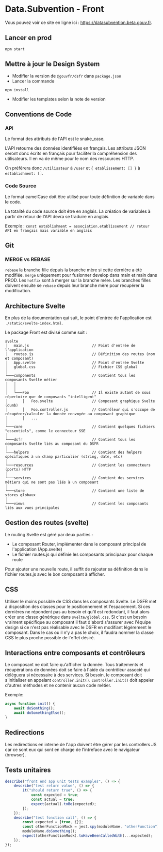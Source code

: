 # Data.Subvention - Front

Vous pouvez voir ce site en ligne ici : https://datasubvention.beta.gouv.fr.

## Lancer en prod

```
npm start
```

## Mettre à jour le Design System

-   Modifier la version de `@gouvfr/dsfr` dans `package.json`
-   Lancer la commande

```
npm install
```

-   Modifier les templates selon la note de version

## Conventions de Code

### API

Le format des attributs de l'API est le snake_case.

L'API retourne des données identifiées en français. Les attributs JSON seront donc écrits en français pour faciliter la compréhension des utilisateurs. Il en va de même pour le nom des ressources HTTP.

On préférera donc `/utilisateur` à `/user` et `{ etablissement: [] }` à `establishment: []`.

### Code Source

Le format camelCase doit être utilisé pour toute définition de variable dans le code.

La totalité du code source doit être en anglais. La création de variables à partir de retour de l'API devra se traduire en anglais.

Exemple : `const establishment = association.etablissement // retour API en français mais variable en anglais`

## Git

### MERGE vs REBASE

`rebase` la branche fille depuis la branche mère si cette dernière a été modifiée.
`merge` uniquement pour fusionner develop dans main et main dans PROD.
Les `hotfix` sont à merger sur la branche mère. Les branches filles doivent ensuite se `rebase` depuis leur branche mère pour récupérer la modification.

## Architecture Svelte

En plus de la documentation qui suit, le point d'entrée de l'application est `./static/svelte-index.html`.

Le package Front est divisé comme suit :

```
svelte
│   main.js                             // Point d'entrée de l'application
│   routes.js                           // Définition des routes (nom et composant)
│   App.svelte                          // Point d'entrée Svelte
│   global.css                          // Fichier CSS global
│
└───components                          // Contient tous les composants Svelte métier
│   │
│   │
│   └───Foo                             // Il existe autant de sous répertoire que de composants "intelligent"
│       │   Foo.svelte                  // Composant graphique Svelte (dumb)
│       │   Foo.controller.js           // Contrôleur qui s'occupe de récupérer/calculer la donnée renvoyée au composant graphique
│       │   ...
│
└───core                                // Contient quelques fichiers "essentiels", comme le connecteur SSE
│
└───dsfr                                // Contient tous les composants Svelte liés au composant du DSFR
│
└───helpers                             // Contient des helpers spécifiques à un champ particulier (string, date, etc)
│
└───resources                           // Contient les connecteurs (ports) HTTP
│
└───services                            // Contient des services métiers qui ne sont pas liés à un composant
│
└───store                               // Contient une liste de stores globaux
│
└───views                               // Contient les composants liés aux vues principales
```

## Gestion des routes (svelte)

Le routing Svelte est géré par deux parties :

-   Le composant Router, implémenter dans le composant principal de l'application (App.svelte)
-   Le fichier routes.js qui définie les composants principaux pour chaque route

Pour ajouter une nouvelle route, il suffit de rajouter sa définition dans le fichier routes.js avec le bon composant à afficher.

## CSS

Utiliser le moins possible de CSS dans les composants Svelte. Le DSFR met à disposition des classes pour le positionnement et l'espacement. Si ces dernières ne répondent pas au besoin et qu'il est redondant, il faut alors créer une classe générique dans `svelte/global.css`. Si c'est un besoin vraiment spécifique au composant il faut d'abord s'assurer avec l'équipe design si ce n'est pas réalisable avec le DSFR en modifiant légèrement le composant. Dans le cas ou il n'y a pas le choix, il faudra nommer la classe CSS le plus proche possible de l'effet désiré.

## Interactions entre composants et contrôleurs

Le composant ne doit faire qu'afficher la donnée. Tous traitements et récupérations de données doit se faire à l'aide du contrôleur associé qui délèguera si nécessaire à des services.
Si besoin, le composant doit s'initialiser en appelant `controller.init()`.
`controller.init()` doit appeler d'autres méthodes et ne contenir aucun code métier.

Exemple:

```js
async function init() {
    await doSomthing();
    await doSomethingElse();
}
```

## Redirections

Les redirections en interne de l'app doivent être gérer par les controllers JS car ce sont eux qui sont en charge de l'intreface avec le navigateur (browser).

## Tests unitaires

```js
describe("front end app unit tests examples", () => {
    describe("test return value", () => {
        it("should return true", () => {
            const expected = true;
            const actual = true;
            expect(actual).toBe(expected);
        });
    });
    describe("test fonction call", () => {
        const expected = [true, {}];
        const otherFunctionMock = jest.spy(moduleName, "otherFunction");
        moduleName.doSomething();
        expect(otherFunctionMock).toHaveBeenCalledWith(...expected);
    });
});
```

